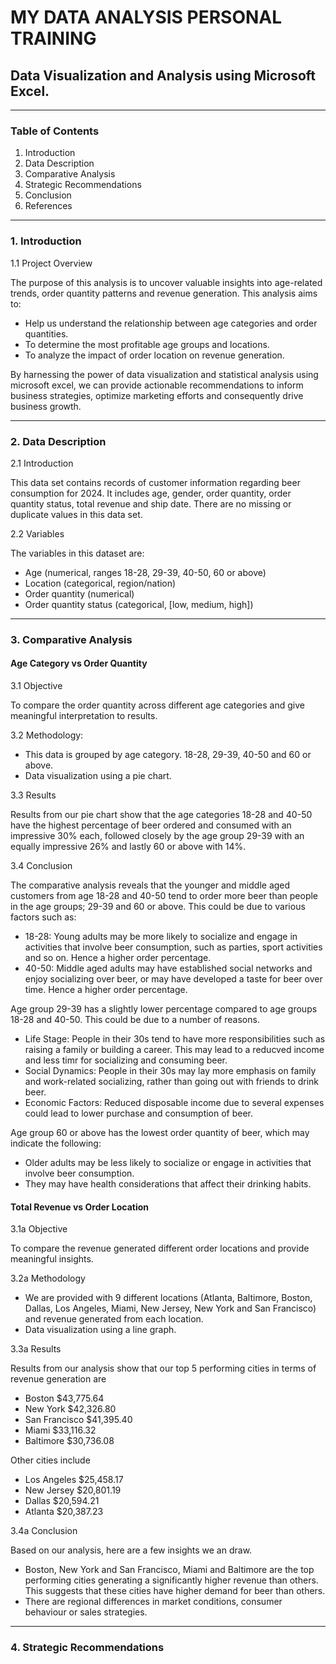 # MY DATA ANALYSIS PERSONAL TRAINING
## Data Visualization and Analysis using Microsoft Excel.
-----
### Table of Contents
1) Introduction
2) Data Description
3) Comparative Analysis
4) Strategic Recommendations
5) Conclusion
6) References
-------
### 1. Introduction
1.1 Project Overview

The purpose of this analysis is to uncover valuable insights into age-related trends, order quantity patterns and revenue generation. This analysis aims to:

- Help us understand the relationship between age categories and order quantities.
- To determine the most profitable age groups and locations.
- To analyze the impact of order location on revenue generation.

By harnessing the power of data visualization and statistical analysis using microsoft excel, we can provide actionable recommendations to inform business strategies, optimize marketing efforts and consequently drive business growth.

-------
### 2. Data Description

2.1 Introduction

This data set contains records of customer information regarding beer consumption for 2024. It includes age, gender, order quantity, order quantity status, total revenue and ship date. There are no missing or duplicate values in this data set.

2.2 Variables

The variables in this dataset are:
- Age (numerical, ranges 18-28, 29-39, 40-50, 60 or above)
- Location (categorical, region/nation)
- Order quantity (numerical)
- Order quantity status (categorical, [low, medium, high])
------
### 3. Comparative Analysis

#### Age Category vs Order Quantity

3.1 Objective

To compare the order quantity across different age categories and give meaningful interpretation to results.

3.2 Methodology: 

- This data is grouped by age category. 18-28, 29-39, 40-50 and 60 or above.
- Data visualization using a pie chart.

3.3 Results

Results from our pie chart show that the age categories 18-28 and 40-50 have the highest percentage of beer ordered and consumed with an impressive 30% each, followed closely by the age group 29-39 with an equally impressive 26% and lastly 60 or above with 14%. 

3.4 Conclusion 

The comparative analysis reveals that the younger and middle aged customers from age 18-28 and 40-50 tend to order more beer than people in the age groups; 29-39 and 60 or above. This could be due to various factors such as:

- 18-28: Young adults may be more likely to socialize and engage in activities that involve beer consumption, such as parties, sport activities and so on. Hence a higher order percentage.
- 40-50: Middle aged adults may have established social networks and enjoy socializing over beer, or may have developed a taste for beer over time. Hence a higher order percentage.

Age group 29-39 has a slightly lower percentage compared to age groups 18-28 and 40-50. This could be due to a number of reasons.

- Life Stage: People in their 30s tend to  have more responsibilities such as raising a family or building a career. This may lead to a reducved income and less timr for socializing and consuming beer.
- Social Dynamics: People in their 30s may lay more emphasis on family and work-related socializing, rather than going out with friends to drink beer.
- Economic Factors: Reduced disposable income due to several expenses could lead to lower purchase and consumption of beer.

Age group 60 or above has the lowest order quantity of beer, which may indicate the following:

- Older adults may be less likely to socialize or engage in activities that involve beer consumption.
- They may have health considerations that affect their drinking habits.

#### Total Revenue vs Order Location

3.1a Objective

To compare the revenue generated different order locations and provide meaningful insights.

3.2a Methodology

- We are provided with 9 different locations (Atlanta, Baltimore, Boston, Dallas, Los Angeles, Miami, New Jersey, New York and San Francisco) and revenue generated from each location.
- Data visualization using a line graph.

3.3a Results

Results from our analysis show that our top 5 performing cities in terms of revenue generation are 

- Boston $43,775.64
- New York $42,326.80
- San Francisco $41,395.40
- Miami $33,116.32
- Baltimore $30,736.08
  
Other cities include
- Los Angeles $25,458.17
- New Jersey $20,801.19
- Dallas $20,594.21
- Atlanta $20,387.23

3.4a Conclusion

Based on our analysis, here are a few insights we an draw.

- Boston, New York and San Francisco, Miami and Baltimore are the top performing cities generating a significantly higher revenue than others. This suggests that these cities have higher demand for beer than others.
- There are regional differences in market conditions, consumer behaviour or sales strategies.
-----

### 4. Strategic Recommendations



